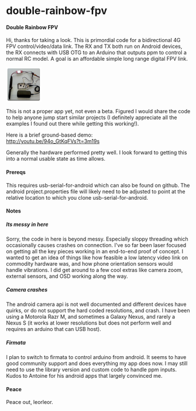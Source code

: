 # double-rainbow-fpv

#### Double Rainbow FPV

Hi, thanks for taking a look.  This is primordial code for a bidirectional 4G FPV control/video/data link.  The RX and TX both run on Android devices, the RX connects with USB OTG to an Arduino that outputs ppm to control a normal RC model.  A goal is an affordable simple long range digital FPV link.

![android app icon](android/ABCD/res/drawable-xhdpi/ic_launcher.png)

This is not a proper app yet, not even a beta.  Figured I would share the code to help anyone jump start similar projects (I definitely appreciate all the examples I found out there while getting this working!).

Here is a brief ground-based demo:  
http://youtu.be/94o_GtKqFVs?t=3m19s

Generally the hardware performed pretty well.  I look forward to getting this into a normal usable state as time allows.


#### Prereqs

This requires usb-serial-for-android which can also be found on github.  The android project.properties file will likely need to be adjusted to point at the relative location to which you clone usb-serial-for-android.


#### Notes

##### Its messy in here
Sorry, the code in here is beyond messy.  Especially sloppy threading which occasionally causes crashes on connection.  I've so far been laser focused on getting all the key pieces working in an end-to-end proof of concept.  I wanted to get an idea of things like how feasible a low latency video link on commodity hardware was, and how phone orientation sensors would handle vibrations.  I did get around to a few cool extras like camera zoom, external sensors, and OSD working along the way.

##### Camera crashes
The android camera api is not well documented and different devices have quirks, or do not support the hard coded resolutions, and crash.  I have been using a Motorola Razr M, and sometimes a Galaxy Nexus, and rarely a Nexus S (it works at lower resolutions but does not perform well and requires an arduino that can USB host).

##### Firmata
I plan to switch to firmata to control arduino from android.  It seems to have good community support and does everything my app does now.  I may still need to use the library version and custom code to handle ppm inputs.  Kudos to Antoine for his android apps that largely convinced me.


#### Peace
Peace out, leorleor.
